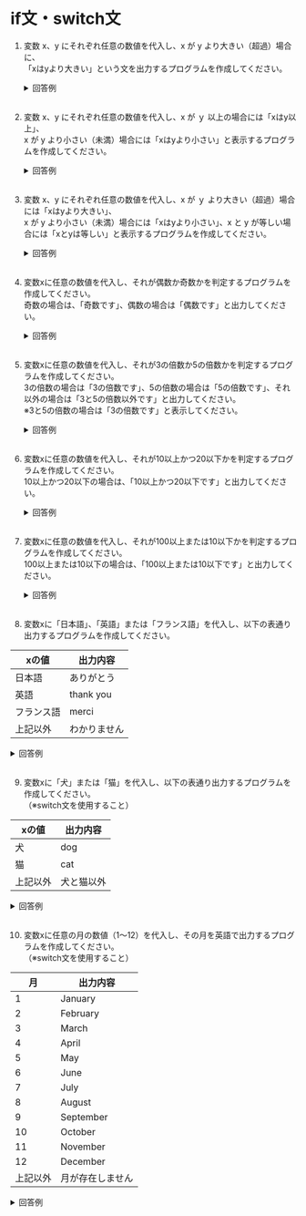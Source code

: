 # if文・switch文

1. 変数 x、y にそれぞれ任意の数値を代入し、x が y より大きい（超過）場合に、  
「xはyより大きい」という文を出力するプログラムを作成してください。

	<details><summary>回答例</summary><div>
		
	```
	let x = 10;
	let y = 2;
	
	if (x > y) {
	    console.log('xはyより大きい');
	}
	```
		
	</div></details>
	

	<br>
	
2. 変数 x、y にそれぞれ任意の数値を代入し、x が ｙ 以上の場合には「xはy以上」、  
x が y より小さい（未満）場合には「xはyより小さい」と表示するプログラムを作成してください。

	<details><summary>回答例</summary><div>
		
	```
	let x = 10;
	let y = 2;
	
	if (x >= y) {
	    console.log('xはy以上');
	} else {
	    console.log('xはyより小さい');
	}
	```
		
	</div></details>
	

	<br>
	
3. 変数 x、y にそれぞれ任意の数値を代入し、x が ｙ より大きい（超過）場合には「xはyより大きい」、  
x が y より小さい（未満）場合には「xはyより小さい」、x と y が等しい場合には「xとyは等しい」と表示するプログラムを作成してください。

	<details><summary>回答例</summary><div>
		
	```
	let x = 10;
	let y = 2;
	
	if (x > y) {
	    console.log('xはyより大きい');
	} else if (x == y) {
	    console.log('xとyは等しい');
	} else {
	    console.log('xはyより小さい');
	}
	```
		
	</div></details>
	

	<br>
	
4. 変数xに任意の数値を代入し、それが偶数か奇数かを判定するプログラムを作成してください。   
奇数の場合は、「奇数です」、偶数の場合は「偶数です」と出力してください。

	<details><summary>回答例</summary><div>
		
	```
	let x = 10;
	
	if (x % 2 == 0) {
	    console.log('偶数です');
	} else {
	    console.log('奇数です');
	}
	```
		
	</div></details>
	

	<br>
	
5. 変数xに任意の数値を代入し、それが3の倍数か5の倍数かを判定するプログラムを作成してください。   
3の倍数の場合は「3の倍数です」、5の倍数の場合は「5の倍数です」、それ以外の場合は「3と5の倍数以外です」と出力してください。  
※3と5の倍数の場合は「3の倍数です」と表示してください。

	<details><summary>回答例</summary><div>
		
	```javascript
	let x = 8;
	
	if (x % 3 == 0) {
	    console.log('3の倍数です');
	} else if (x % 5 == 0) {
	    console.log('5の倍数です');
	} else {
	    console.log('3と5の倍数以外です');
	}
	```
		
	</div></details>
	

	<br>
	
6. 変数xに任意の数値を代入し、それが10以上かつ20以下かを判定するプログラムを作成してください。   
10以上かつ20以下の場合は、「10以上かつ20以下です」と出力してください。

	<details><summary>回答例</summary><div>	

	```javascript
	let x = 10;
	
	if (10 <= x && x <= 20) {
	    console.log('10以上かつ20以下です');
	}
	```
		
	</div></details>
	

	<br>
	
7. 変数xに任意の数値を代入し、それが100以上または10以下かを判定するプログラムを作成してください。   
100以上または10以下の場合は、「100以上または10以下です」と出力してください。

	<details><summary>回答例</summary><div>
		
	```javascript
	let x = 10;
	
	if (100 <= x || x <= 10) {
	    console.log('100以上または10以下です');
	}
	```
		
	</div></details>
	

	<br>
	
8. 変数xに「日本語」、「英語」または「フランス語」を代入し、以下の表通り出力するプログラムを作成してください。   

 | xの値      | 出力内容     |
 | ---------- | ------------ |
 | 日本語     | ありがとう   |
 | 英語       | thank you    |
 | フランス語 | merci      |
 | 上記以外   | わかりません |

  <details><summary>回答例</summary><div>
  	
  ```
	let x = '日本語';
	
	if (x === '日本語') {
		console.log('ありがとう');
	} else if (x === '英語') {
		console.log('thank you');
	} else if (x === 'フランス語') {
		console.log('merci');
	} else {
		console.log('わかりません');
	}
  ```	
  </div></details>
	
  <br>
	
9. 変数xに「犬」または「猫」を代入し、以下の表通り出力するプログラムを作成してください。   
（※switch文を使用すること）

 | xの値    | 出力内容 |
 | -------- | -------- |
 | 犬       | dog     |
 | 猫       | cat   |
 | 上記以外 | 犬と猫以外 |

  <details><summary>回答例</summary><div>

  ```

	let x = '犬'  
	switch (x) {
		case '犬':
			console.log('dog');
			break;
		case '猫':
			console.log('cat');
			break;
		default:
			console.log('犬と猫以外');
			break;
	}

  ```	
  </div></details>
  <br>
	
10. 変数xに任意の月の数値（1〜12）を代入し、その月を英語で出力するプログラムを作成してください。   
（※switch文を使用すること）

 | 月       | 出力内容         |
 | -------- | ---------------- |
 | 1        | January          |
 | 2        | February         |
 | 3        | March            |
 | 4        | April            |
 | 5        | May              |
 | 6        | June             |
 | 7        | July             |
 | 8        | August           |
 | 9        | September        |
 | 10       | October          |
 | 11       | November         |
 | 12       | December         |
 | 上記以外 | 月が存在しません |

  <details><summary>回答例</summary><div>
	
  ```
	let x = 8;
	
	switch (x) {
		case 1:
			console.log('January');
			break;
		case 2:
			console.log('February');
			break;
		case 3:
			console.log('March');
			break;
		case 4:
			console.log('April');
			break;
		case 5:
			console.log('May');
			break;
		case 6:
			console.log('June');
			break;
		case 7:
			console.log('July');
			break;
		case 8:
			console.log('August');
			break;
		case 9:
			console.log('September');
			break;
		case 10:
			console.log('October');
			break;
		case 11:
			console.log('November');
			break;
		case 12:
			console.log('December');
			break;
		default:
			console.log('月が存在しません');
			break;
	}
  ```
  </div></details>
	<br>
